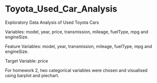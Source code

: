 # Toyota_Used_Car_Analysis
Exploratory Data Analysis of Used Toyota Cars

Variables: model, year, price, transmission, mileage, fuelType, mpg and engineSize.

Feature Variables: model, year, transmission, mileage, fuelType, mpg and engineSize.

Target Variable: price 

For homework 2, two categorical variables were chosen and visualised using barplot and piechart. 
